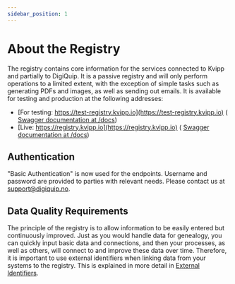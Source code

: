 ```yaml
---
sidebar_position: 1
---
```


# About the Registry

The registry contains core information for the services connected to Kvipp and partially to DigiQuip. It is a passive registry and will only perform operations to a limited extent, with the exception of simple tasks such as generating PDFs and images, as well as sending out emails. It is available for testing and production at the following addresses:
* [For testing: https://test-registry.kvipp.io](https://test-registry.kvipp.io) ( [Swagger documentation at /docs](https://test-registry.kvipp.io/docs))
* [Live: https://registry.kvipp.io](https://registry.kvipp.io) ( [Swagger documentation at /docs](https://registry.kvipp.io/docs))

## Authentication

"Basic Authentication" is now used for the endpoints. Username and password are provided to parties with relevant needs. Please contact us at support@digiquip.no.

## Data Quality Requirements

The principle of the registry is to allow information to be easily entered but continuously improved. Just as you would handle data for genealogy, you can quickly input basic data and connections, and then your processes, as well as others, will connect to and improve these data over time. Therefore, it is important to use external identifiers when linking data from your systems to the registry. This is explained in more detail in [External Identifiers](identifiers.md).